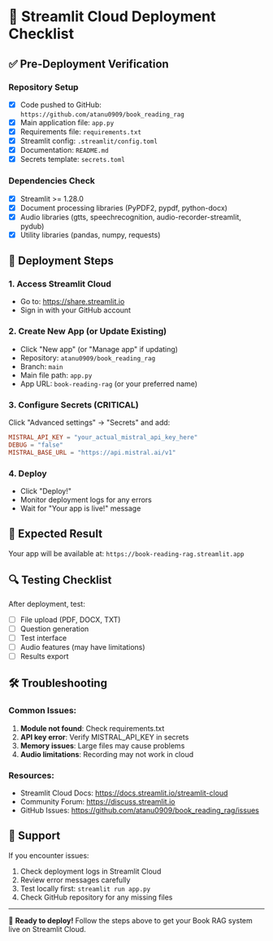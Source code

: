 # 🚀 Streamlit Cloud Deployment Checklist

## ✅ Pre-Deployment Verification

### Repository Setup
- [x] Code pushed to GitHub: `https://github.com/atanu0909/book_reading_rag`
- [x] Main application file: `app.py`
- [x] Requirements file: `requirements.txt`
- [x] Streamlit config: `.streamlit/config.toml`
- [x] Documentation: `README.md`
- [x] Secrets template: `secrets.toml`

### Dependencies Check
- [x] Streamlit >= 1.28.0
- [x] Document processing libraries (PyPDF2, pypdf, python-docx)
- [x] Audio libraries (gtts, speechrecognition, audio-recorder-streamlit, pydub)
- [x] Utility libraries (pandas, numpy, requests)

## 🔧 Deployment Steps

### 1. Access Streamlit Cloud
- Go to: https://share.streamlit.io
- Sign in with your GitHub account

### 2. Create New App (or Update Existing)
- Click "New app" (or "Manage app" if updating)
- Repository: `atanu0909/book_reading_rag`
- Branch: `main`
- Main file path: `app.py`
- App URL: `book-reading-rag` (or your preferred name)

### 3. Configure Secrets (CRITICAL)
Click "Advanced settings" → "Secrets" and add:
```toml
MISTRAL_API_KEY = "your_actual_mistral_api_key_here"
DEBUG = "false"
MISTRAL_BASE_URL = "https://api.mistral.ai/v1"
```

### 4. Deploy
- Click "Deploy!"
- Monitor deployment logs for any errors
- Wait for "Your app is live!" message

## 📱 Expected Result

Your app will be available at:
`https://book-reading-rag.streamlit.app`

## 🔍 Testing Checklist

After deployment, test:
- [ ] File upload (PDF, DOCX, TXT)
- [ ] Question generation
- [ ] Test interface
- [ ] Audio features (may have limitations)
- [ ] Results export

## 🛠️ Troubleshooting

### Common Issues:
1. **Module not found**: Check requirements.txt
2. **API key error**: Verify MISTRAL_API_KEY in secrets
3. **Memory issues**: Large files may cause problems
4. **Audio limitations**: Recording may not work in cloud

### Resources:
- Streamlit Cloud Docs: https://docs.streamlit.io/streamlit-cloud
- Community Forum: https://discuss.streamlit.io
- GitHub Issues: https://github.com/atanu0909/book_reading_rag/issues

## 📧 Support

If you encounter issues:
1. Check deployment logs in Streamlit Cloud
2. Review error messages carefully
3. Test locally first: `streamlit run app.py`
4. Check GitHub repository for any missing files

---

🎉 **Ready to deploy!** Follow the steps above to get your Book RAG system live on Streamlit Cloud.
